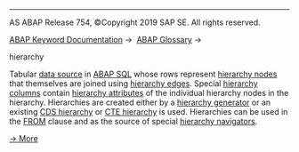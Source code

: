   

* * *

AS ABAP Release 754, ©Copyright 2019 SAP SE. All rights reserved.

[ABAP Keyword Documentation](javascript:call_link\('abenabap.htm'\)) →  [ABAP Glossary](javascript:call_link\('abenabap_glossary.htm'\)) → 

hierarchy

Tabular [data source](javascript:call_link\('abendata_source_glosry.htm'\) "Glossary Entry") in [ABAP SQL](javascript:call_link\('abenopen_sql_glosry.htm'\) "Glossary Entry") whose rows represent [hierarchy nodes](javascript:call_link\('abenhierarchy_node_glosry.htm'\) "Glossary Entry") that themselves are joined using [hierarchy edges](javascript:call_link\('abenhierarchy_edge_glosry.htm'\) "Glossary Entry"). Special [hierarchy columns](javascript:call_link\('abenhierarchy_column_glosry.htm'\) "Glossary Entry") contain [hierarchy attributes](javascript:call_link\('abenhierarchy_attribute_glosry.htm'\) "Glossary Entry") of the individual hierarchy nodes in the hierarchy. Hierarchies are created either by a [hierarchy generator](javascript:call_link\('abenhierarchy_generator_glosry.htm'\) "Glossary Entry") or an existing [CDS hierarchy](javascript:call_link\('abencds_hierarchy_glosry.htm'\) "Glossary Entry") or [CTE hierarchy](javascript:call_link\('abencte_hierarchy_glosry.htm'\) "Glossary Entry") is used. Hierarchies can be used in the [FROM](javascript:call_link\('abapfrom_clause.htm'\)) clause and as the source of special [hierarchy navigators](javascript:call_link\('abenhierarchy_navigator_glosry.htm'\) "Glossary Entry").

[→ More](javascript:call_link\('abenselect_hierarchy.htm'\))